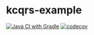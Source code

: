 # kcqrs-example
[![Java CI with Gradle](https://github.com/abaddon/kcqrs-example/actions/workflows/gradle.yml/badge.svg)](https://github.com/abaddon/kcqrs-example/actions/workflows/gradle.yml)
[![codecov](https://codecov.io/gh/abaddon/kcqrs-example/branch/main/graph/badge.svg?token=4V2MAEZYYO)](https://codecov.io/gh/abaddon/kcqrs-example)